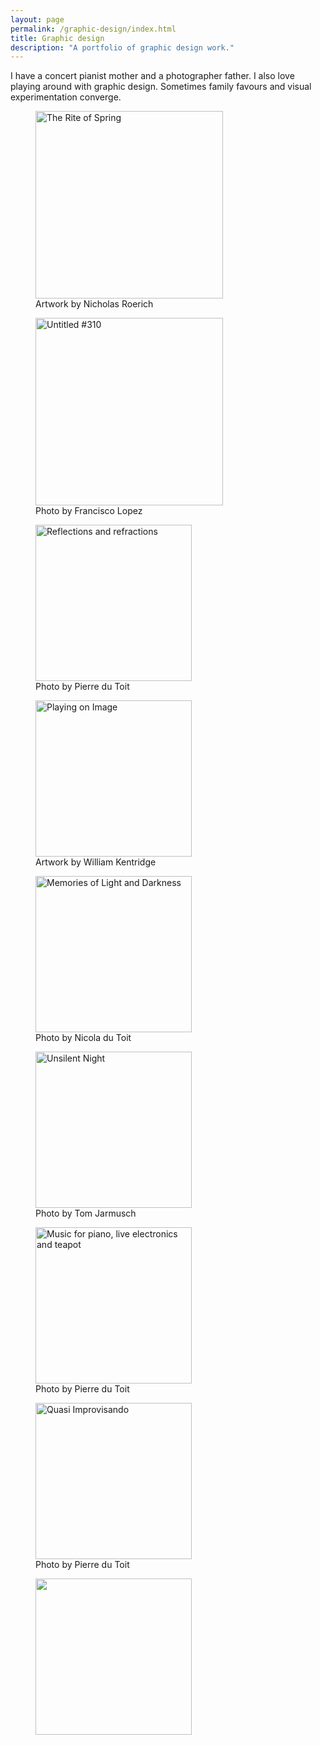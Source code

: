 ```yaml
---
layout: page
permalink: /graphic-design/index.html
title: Graphic design
description: "A portfolio of graphic design work."
---
```


I have a concert pianist mother and a photographer father. I also love playing around with graphic design. Sometimes family favours and visual experimentation converge.

<div class="row">
<div class="col-md-6 image">
<figure>
	<a href="{{ site.url }}/images/RiteOfSpring.jpg" data-lightbox="graphicdesign" title="The Rite of Spring"><img src="{{ site.url }}/images/RiteOfSpring.jpg" width ="300" alt="The Rite of Spring"></a><figcaption>Artwork by Nicholas Roerich</figcaption></figure>
</div>

<div class="col-md-6 image">
<figure><a href="{{ site.url }}/images/Untitled310.jpg" data-lightbox="graphicdesign" title="Untitled #310"><img src="{{ site.url }}/images/Untitled310.jpg" width="300" alt="Untitled #310"></a><figcaption>Photo by Francisco Lopez</figcaption></figure>
</div>
</div>

<div class="row">
<div class="col-md-6 image">
<figure><a href="{{ site.url }}/images/Exhibition.jpg" data-lightbox="graphicdesign" title="reflections/refractions"><img src="{{ site.url }}/images/Exhibition.jpg" title="Photo by Pierre du Toit" alt="Reflections and refractions" width="250"></a><figcaption>Photo by Pierre du Toit</figcaption></figure>
</div>

<div class="col-md-6 image">
<figure><a href="{{ site.url }}/images/Kentridge.jpg" data-lightbox="graphicdesign" title="Playing on Image"><img src="{{ site.url }}/images/Kentridge.jpg" width="250" alt="Playing on Image"></a><figcaption>Artwork by William Kentridge</figcaption></figure>
</div>
</div>

<div class="row">
<div class="col-md-6 image">
<figure><a href="{{ site.url }}/images/Memories.jpg" data-lightbox="graphicdesign" title="Memories of Light and Darkness"><img src="{{ site.url }}/images/Memories.jpg" width="250" alt="Memories of Light and Darkness"></a> <figcaption>Photo by Nicola du Toit</figcaption>
</figure>
</div>

<div class="col-md-6 image">
<figure><a href="{{ site.url }}/images/UnsilentNight.jpg" data-lightbox="graphicdesign" title="Unsilent Night"><img src="{{ site.url }}/images/UnsilentNight.jpg" width="250" alt="Unsilent Night"></a><figcaption>Photo by Tom Jarmusch</figcaption></figure>
</div>
</div>


<div class="row">
<div class="col-md-6 image">
<figure><a href="{{ site.url }}/images/MusicForTeapot.jpg" data-lightbox="graphicdesign" title="Music for piano, live electronics and teapot"><img src="{{ site.url }}/images/MusicForTeapot.jpg" width="250" alt="Music for piano, live electronics and teapot"></a><figcaption>Photo by Pierre du Toit</figcaption></figure>
</div>

<div class="col-md-6 image">
<figure>
	<a href="{{ site.url }}/images/JIMF.jpg" data-lightbox="graphicdesign" title="quasi improvisando"><img src="{{ site.url }}/images/JIMF.jpg" width="250" alt="Quasi Improvisando"></a>
	<figcaption>Photo by Pierre du Toit</figcaption></figure>
</div>

</div>

<div class="row">
<div class="col-md-6 image">
<figure>
<a href="{{ site.url }}/images/Soundmindlab.jpg" data-lightbox="graphicdesign" title="soundmindlab"><img src="{{ site.url }}/images/Soundmindlab.jpg" width="250"></a></figure>
</div>	
</div>
